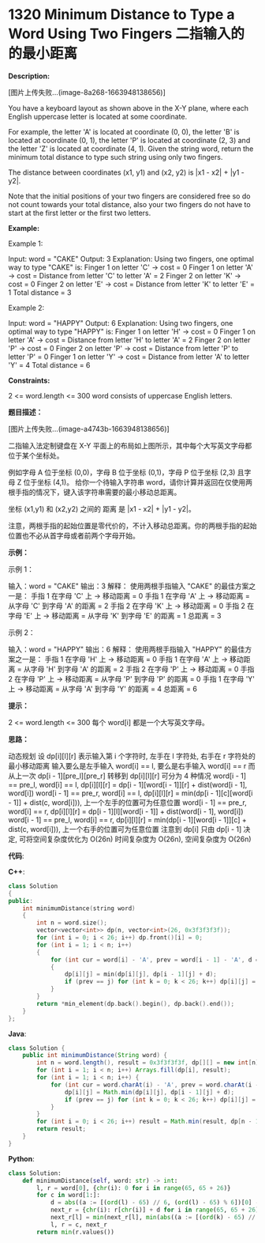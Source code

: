 # 1320 Minimum Distance to Type a Word Using Two Fingers 二指输入的的最小距离

__Description:__

[图片上传失败...(image-8a268-1663948138656)]

You have a keyboard layout as shown above in the X-Y plane, where each English uppercase letter is located at some coordinate.

For example, the letter 'A' is located at coordinate (0, 0), the letter 'B' is located at coordinate (0, 1), the letter 'P' is located at coordinate (2, 3) and the letter 'Z' is located at coordinate (4, 1).
Given the string word, return the minimum total distance to type such string using only two fingers.

The distance between coordinates (x1, y1) and (x2, y2) is |x1 - x2| + |y1 - y2|.

Note that the initial positions of your two fingers are considered free so do not count towards your total distance, also your two fingers do not have to start at the first letter or the first two letters.

__Example:__

Example 1:

Input: word = "CAKE"
Output: 3
Explanation: Using two fingers, one optimal way to type "CAKE" is:
Finger 1 on letter 'C' -> cost = 0
Finger 1 on letter 'A' -> cost = Distance from letter 'C' to letter 'A' = 2
Finger 2 on letter 'K' -> cost = 0
Finger 2 on letter 'E' -> cost = Distance from letter 'K' to letter 'E' = 1
Total distance = 3

Example 2:

Input: word = "HAPPY"
Output: 6
Explanation: Using two fingers, one optimal way to type "HAPPY" is:
Finger 1 on letter 'H' -> cost = 0
Finger 1 on letter 'A' -> cost = Distance from letter 'H' to letter 'A' = 2
Finger 2 on letter 'P' -> cost = 0
Finger 2 on letter 'P' -> cost = Distance from letter 'P' to letter 'P' = 0
Finger 1 on letter 'Y' -> cost = Distance from letter 'A' to letter 'Y' = 4
Total distance = 6

__Constraints:__

2 <= word.length <= 300
word consists of uppercase English letters.

__题目描述：__

[图片上传失败...(image-a4743b-1663948138656)]

二指输入法定制键盘在 X-Y 平面上的布局如上图所示，其中每个大写英文字母都位于某个坐标处。

例如字母 A 位于坐标 (0,0)，字母 B 位于坐标 (0,1)，字母 P 位于坐标 (2,3) 且字母 Z 位于坐标 (4,1)。
给你一个待输入字符串 word，请你计算并返回在仅使用两根手指的情况下，键入该字符串需要的最小移动总距离。

坐标 (x1,y1) 和 (x2,y2) 之间的 距离 是 |x1 - x2| + |y1 - y2|。

注意，两根手指的起始位置是零代价的，不计入移动总距离。你的两根手指的起始位置也不必从首字母或者前两个字母开始。

__示例：__

示例 1：

输入：word = "CAKE"
输出：3
解释：
使用两根手指输入 "CAKE" 的最佳方案之一是：
手指 1 在字母 'C' 上 -> 移动距离 = 0
手指 1 在字母 'A' 上 -> 移动距离 = 从字母 'C' 到字母 'A' 的距离 = 2
手指 2 在字母 'K' 上 -> 移动距离 = 0
手指 2 在字母 'E' 上 -> 移动距离 = 从字母 'K' 到字母 'E' 的距离  = 1
总距离 = 3

示例 2：

输入：word = "HAPPY"
输出：6
解释：
使用两根手指输入 "HAPPY" 的最佳方案之一是：
手指 1 在字母 'H' 上 -> 移动距离 = 0
手指 1 在字母 'A' 上 -> 移动距离 = 从字母 'H' 到字母 'A' 的距离 = 2
手指 2 在字母 'P' 上 -> 移动距离 = 0
手指 2 在字母 'P' 上 -> 移动距离 = 从字母 'P' 到字母 'P' 的距离 = 0
手指 1 在字母 'Y' 上 -> 移动距离 = 从字母 'A' 到字母 'Y' 的距离 = 4
总距离 = 6

__提示：__

2 <= word.length <= 300
每个 word[i] 都是一个大写英文字母。

__思路：__

动态规划
设 dp\[i][l][r] 表示输入第 i 个字符时, 左手在 l 字符处, 右手在 r 字符处的最小移动距离
输入要么是左手输入 word[i] == l, 要么是右手输入 word[i] == r
而从上一次 dp\[i - 1][pre_l][pre_r] 转移到 dp\[i][l][r] 可分为 4 种情况
word[i - 1] == pre_l, word[i] == l, dp\[i][l][r] = dp\[i - 1][word[i - 1]][r] + dist(word[i - 1], word[i])
word[i - 1] == pre_r, word[i] == l, dp\[i][l][r] = min(dp\[i - 1][c][word[i - 1]] + dist(c, word[i])), 上一个左手的位置可为任意位置
word[i - 1] == pre_r, word[i] == r, dp\[i][l][r] = dp\[i - 1][l][word[i - 1]] + dist(word[i - 1], word[i])
word[i - 1] == pre_l, word[i] == r, dp\[i][l][r] = min(dp\[i - 1][word[i - 1]][c] + dist(c, word[i])), 上一个右手的位置可为任意位置
注意到 dp\[i] 只由 dp\[i - 1] 决定, 可将空间复杂度优化为 O(26n)
时间复杂度为 O(26n), 空间复杂度为 O(26n)

__代码__:

__C++__:

```C++
class Solution 
{
public:
    int minimumDistance(string word) 
    {
        int n = word.size();
        vector<vector<int>> dp(n, vector<int>(26, 0x3f3f3f3f));
        for (int i = 0; i < 26; i++) dp.front()[i] = 0;
        for (int i = 1; i < n; i++) 
        {
            for (int cur = word[i] - 'A', prev = word[i - 1] - 'A', d = abs(cur / 6 - prev / 6) + abs(cur % 6 - prev % 6), j = 0; j < 26; j++)
            {
                dp[i][j] = min(dp[i][j], dp[i - 1][j] + d);
                if (prev == j) for (int k = 0; k < 26; k++) dp[i][j] = min(dp[i][j], dp[i - 1][k] + abs(k / 6 - cur / 6) + abs(k % 6 - cur % 6));
            }
        }
        return *min_element(dp.back().begin(), dp.back().end());
    }
};
```

__Java__:

```Java
class Solution {
    public int minimumDistance(String word) {
        int n = word.length(), result = 0x3f3f3f3f, dp[][] = new int[n][26];
        for (int i = 1; i < n; i++) Arrays.fill(dp[i], result);
        for (int i = 1; i < n; i++) {
            for (int cur = word.charAt(i) - 'A', prev = word.charAt(i - 1) - 'A', d = Math.abs(cur / 6 - prev / 6) + Math.abs(cur % 6 - prev % 6), j = 0; j < 26; j++) {
                dp[i][j] = Math.min(dp[i][j], dp[i - 1][j] + d);
                if (prev == j) for (int k = 0; k < 26; k++) dp[i][j] = Math.min(dp[i][j], dp[i - 1][k] + Math.abs(k / 6 - cur / 6) + Math.abs(k % 6 - cur % 6));
            }
        }
        for (int i = 0; i < 26; i++) result = Math.min(result, dp[n - 1][i]);
        return result;
    }
}
```

__Python__:

```Python
class Solution:
    def minimumDistance(self, word: str) -> int:
        l, r = word[0], {chr(i): 0 for i in range(65, 65 + 26)}
        for c in word[1:]:
            d = abs((a := [(ord(l) - 65) // 6, (ord(l) - 65) % 6])[0] - (b := [(ord(c) - 65) // 6, (ord(c) - 65) % 6])[0]) + abs(a[1] - b[1])
            next_r = {chr(i): r[chr(i)] + d for i in range(65, 65 + 26)}
            next_r[l] = min(next_r[l], min(abs((a := [(ord(k) - 65) // 6, (ord(k) - 65) % 6])[0] - b[0]) + abs(a[1] - b[1]) + r[k] for k in r))
            l, r = c, next_r
        return min(r.values())
```
